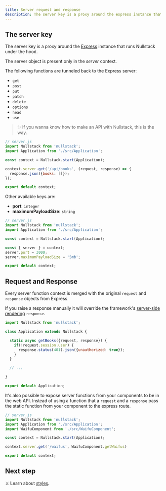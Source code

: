 ```yaml
---
title: Server request and response
description: The server key is a proxy around the express instance that runs Nullstack under the hood
---
```


## The server key

The server key is a proxy around the [Express](https://expressjs.com) instance that runs Nullstack under the hood.

The server object is present only in the *server* context.

The following functions are tunneled back to the Express server:

- `get`
- `post`
- `put`
- `patch`
- `delete`
- `options`
- `head`
- `use`

> ✨ If you wanna know how to make an API with Nullstack, this is the way.

```jsx
// server.js
import Nullstack from 'nullstack';
import Application from './src/Application';

const context = Nullstack.start(Application);

context.server.get('/api/books', (request, response) => {
  response.json({books: []});
});

export default context;
```

Other available keys are:

- **port**: `integer`
- **maximumPayloadSize**: `string`

```jsx
// server.js
import Nullstack from 'nullstack';
import Application from './src/Application';

const context = Nullstack.start(Application);

const { server } = context;
server.port = 3000;
server.maximumPayloadSize = '5mb';

export default context;
```

## Request and Response

Every server function context is merged with the original `request` and `response` objects from Express.

If you raise a response manually it will override the framework's [server-side rendering](/server-side-rendering) `response`.

```jsx
import Nullstack from 'nullstack';

class Application extends Nullstack {

  static async getBooks({request, response}) {
    if(!request.session.user) {
      response.status(401).json({unauthorized: true});
    }
  }

  // ...

}

export default Application;
```

It's also possible to expose server functions from your components to be in the web API. Instead of using a function that a `request` and a `response` pass the static function from your component to the express route.

```js
// server.js
import Nullstack from 'nullstack';
import Application from './src/Application';
import WaifuComponent from './src/WaifuComponent';

const context = Nullstack.start(Application);

context.server.get('/waifus', WaifuComponent.getWaifus)

export default context;
```


## Next step

⚔ Learn about [styles](/styles).
